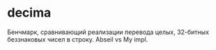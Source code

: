 # decima

Бенчмарк, сравнивающий реализации перевода целых, 32-битных беззнаковых чисел в строку. Abseil vs My impl.
